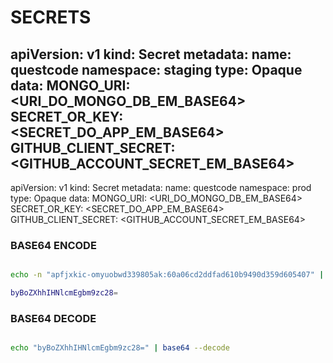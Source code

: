 # SECRETS 

apiVersion: v1
kind: Secret
metadata:
  name: questcode
  namespace: staging
type: Opaque
data:
  MONGO_URI: <URI_DO_MONGO_DB_EM_BASE64>
  SECRET_OR_KEY: <SECRET_DO_APP_EM_BASE64>
  GITHUB_CLIENT_SECRET: <GITHUB_ACCOUNT_SECRET_EM_BASE64>
---
apiVersion: v1
kind: Secret
metadata:
  name: questcode
  namespace: prod
type: Opaque
data:
  MONGO_URI: <URI_DO_MONGO_DB_EM_BASE64>
  SECRET_OR_KEY: <SECRET_DO_APP_EM_BASE64>
  GITHUB_CLIENT_SECRET: <GITHUB_ACCOUNT_SECRET_EM_BASE64>


### BASE64 ENCODE

```bash

echo -n "apfjxkic-omyuobwd339805ak:60a06cd2ddfad610b9490d359d605407" | base64 -w 0

byBoZXhhIHNlcmEgbm9zc28=

```

### BASE64 DECODE

```bash

echo "byBoZXhhIHNlcmEgbm9zc28=" | base64 --decode

```

